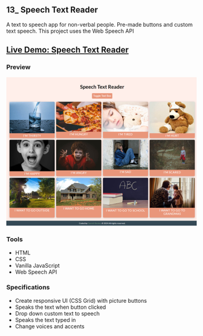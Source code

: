 ## 13_ Speech Text Reader

A text to speech app for non-verbal people. Pre-made buttons and custom text speech. This project uses the Web Speech API

## [Live Demo: Speech Text Reader](https://13-speech-text-reader-gdbecker.replit.app/)

### Preview

!["HomePage"](./HomePage.png)

### Tools
- HTML
- CSS
- Vanilla JavaScript
- Web Speech API

### Specifications
- Create responsive UI (CSS Grid) with picture buttons
- Speaks the text when button clicked
- Drop down custom text to speech
- Speaks the text typed in
- Change voices and accents